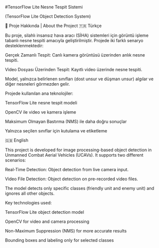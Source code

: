 #TensorFlow Lite Nesne Tespit Sistemi

(TensorFlow Lite Object Detection System)

📌 Proje Hakkında | About the Project
🇹🇷 Türkçe

Bu proje, silahlı insansız hava aracı (SİHA) sistemleri için görüntü işleme tabanlı nesne tespiti amacıyla geliştirilmiştir. Projede iki farklı senaryo desteklenmektedir:

Gerçek Zamanlı Tespit: Canlı kamera görüntüsü üzerinden anlık nesne tespiti.

Video Dosyası Üzerinden Tespit: Kayıtlı video üzerinde nesne tespiti.

Model, yalnızca belirlenen sınıfları (dost unsur ve düşman unsur) algılar ve diğer nesneleri görmezden gelir.

Projede kullanılan ana teknolojiler:

TensorFlow Lite nesne tespit modeli

OpenCV ile video ve kamera işleme

Maksimum Olmayan Bastırma (NMS) ile daha doğru sonuçlar

Yalnızca seçilen sınıflar için kutulama ve etiketleme

🇬🇧 English

This project is developed for image processing-based object detection in Unmanned Combat Aerial Vehicles (UCAVs). It supports two different scenarios:

Real-Time Detection: Object detection from live camera input.

Video File Detection: Object detection on pre-recorded video files.

The model detects only specific classes (friendly unit and enemy unit) and ignores all other objects.

Key technologies used:

TensorFlow Lite object detection model

OpenCV for video and camera processing

Non-Maximum Suppression (NMS) for more accurate results

Bounding boxes and labeling only for selected classes
